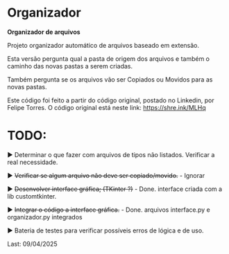 # Organizador

 **Organizador de arquivos**
 
 Projeto organizador automático de arquivos baseado em extensão.

 Esta versão pergunta qual a pasta de origem dos arquivos e também o caminho das novas pastas a serem criadas.

 Também pergunta se os arquivos vão ser Copiados ou Movidos para as novas pastas.

 Este código foi feito a partir do código original, postado no Linkedin, por Felipe Torres. O código original está neste link: https://shre.ink/MLHq

 
# TODO:
 
  ▶️ Determinar o que fazer com arquivos de tipos não listados. Verificar a real necessidade.

  ▶️ ~~Verificar se algum arquivo não deve ser copiado/movido.~~ - Ignorar

  ▶️ ~~Desenvolver interface gráfica; (TKinter ?)~~ - Done. interface criada com a lib customtkinter.

  ▶️ ~~Integrar o código a interface gráfica.~~ - Done. arquivos interface.py e organizador.py integrados
  
  ▶️ Bateria de testes para verificar possíveis erros de lógica e de uso.


  Last: 09/04/2025
